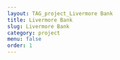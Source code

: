 ```yaml
---
layout: TAG_project_Livermore Bank
title: Livermore Bank
slug: Livermore Bank
category: project
menu: false
order: 1
---
```

